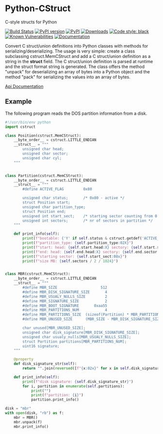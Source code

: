 Python-CStruct
==============

C-style structs for Python

[![Build Status](https://github.com/andreax79/python-cstruct/workflows/Tests/badge.svg)](https://github.com/andreax79/python-cstruct/actions)
[![PyPI version](https://badge.fury.io/py/cstruct.svg)](https://badge.fury.io/py/cstruct)
[![PyPI](https://img.shields.io/pypi/pyversions/cstruct.svg)](https://pypi.org/project/cstruct)
[![Downloads](https://pepy.tech/badge/cstruct/month)](https://pepy.tech/project/cstruct)
[![Code style: black](https://img.shields.io/badge/code%20style-black-000000.svg)](https://github.com/psf/black)
[![Known Vulnerabilities](https://snyk.io/test/github/andreax79/python-cstruct/badge.svg)](https://snyk.io/test/github/andreax79/python-cstruct)
[![Documentation](https://readthedocs.org/projects/python-cstruct/badge/?version=latest)](https://python-cstruct.readthedocs.io/en/latest/)

Convert C struct/union definitions into Python classes with methods for
serializing/deserializing.
The usage is very simple: create a class subclassing cstruct.MemCStruct
and add a C struct/union definition as a string in the __struct__ field.
The C struct/union definition is parsed at runtime and the struct format string
is generated. The class offers the method "unpack" for deserializing
an array of bytes into a Python object and the method "pack" for
serializing the values into an array of bytes.

[Api Documentation](https://readthedocs.org/projects/python-cstruct/badge/?version=latest)

Example
-------

The following program reads the DOS partition information from a disk.

```python
#!/usr/bin/env python
import cstruct

class Position(cstruct.MemCStruct):
    __byte_order__ = cstruct.LITTLE_ENDIAN
    __struct__ = """
        unsigned char head;
        unsigned char sector;
        unsigned char cyl;
    """


class Partition(cstruct.MemCStruct):
    __byte_order__ = cstruct.LITTLE_ENDIAN
    __struct__ = """
        #define ACTIVE_FLAG         0x80

        unsigned char status;       /* 0x80 - active */
        struct Position start;
        unsigned char partition_type;
        struct Position end;
        unsigned int start_sect;    /* starting sector counting from 0 */
        unsigned int sectors;       /* nr of sectors in partition */
    """

    def print_info(self):
        print(f"bootable: {'Y' if self.status & cstruct.getdef('ACTIVE_FLAG') else 'N'}")
        print(f"partition_type: {self.partition_type:02X}")
        print(f"start: head: {self.start.head:X} sectory: {self.start.sector:X} cyl: {self.start.cyl:X}")
        print(f"end: head: {self.end.head:X} sectory: {self.end.sector:X} cyl: {self.end.cyl:X}")
        print(f"starting sector: {self.start_sect:08x}")
        print(f"size MB: {self.sectors / 2 / 1024}")


class MBR(cstruct.MemCStruct):
    __byte_order__ = cstruct.LITTLE_ENDIAN
    __struct__ = """
        #define MBR_SIZE                    512
        #define MBR_DISK_SIGNATURE_SIZE       4
        #define MBR_USUALY_NULLS_SIZE         2
        #define MBR_SIGNATURE_SIZE            2
        #define MBR_BOOT_SIGNATURE       0xaa55
        #define MBR_PARTITIONS_NUM            4
        #define MBR_PARTITIONS_SIZE  (sizeof(Partition) * MBR_PARTITIONS_NUM)
        #define MBR_UNUSED_SIZE      (MBR_SIZE - MBR_DISK_SIGNATURE_SIZE - MBR_USUALY_NULLS_SIZE - MBR_PARTITIONS_SIZE - MBR_SIGNATURE_SIZE)

        char unused[MBR_UNUSED_SIZE];
        unsigned char disk_signature[MBR_DISK_SIGNATURE_SIZE];
        unsigned char usualy_nulls[MBR_USUALY_NULLS_SIZE];
        struct Partition partitions[MBR_PARTITIONS_NUM];
        uint16 signature;
    """

    @property
    def disk_signature_str(self):
        return "".join(reversed([f"{x:02x}" for x in self.disk_signature]))

    def print_info(self):
        print(f"disk signature: {self.disk_signature_str}")
        for i, partition in enumerate(self.partitions):
            print("")
            print(f"partition: {i}")
            partition.print_info()

disk = "mbr"
with open(disk, "rb") as f:
    mbr = MBR()
    mbr.unpack(f)
    mbr.print_info()
```

